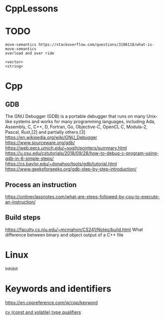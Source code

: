 # CppLessons
# TODO
    move-semantics https://stackoverflow.com/questions/3106110/what-is-move-semantics
    overload and over ride
    
    <vector>
    <string>
# Cpp


## GDB
The GNU Debugger (GDB) is a portable debugger that runs on many Unix-like systems and works for many programming languages, including Ada, Assembly, C, C++, D, Fortran, Go, Objective-C, OpenCL C, Modula-2, Pascal, Rust,[2] and partially others.[3]
https://en.wikipedia.org/wiki/GNU_Debugger
https://www.sourceware.org/gdb/
https://web.eecs.umich.edu/~sugih/pointers/summary.html
https://u.osu.edu/cstutorials/2018/09/28/how-to-debug-c-program-using-gdb-in-6-simple-steps/
https://cs.baylor.edu/~donahoo/tools/gdb/tutorial.html
https://www.geeksforgeeks.org/gdb-step-by-step-introduction/

## Process an instruction
https://onlineclassnotes.com/what-are-steps-followed-by-cpu-to-execute-an-instruction/

## Build steps
https://faculty.cs.niu.edu/~mcmahon/CS241/Notes/build.html
What difference between binary and object output of a C++ file

# Linux
Inhibit

# Keywords and identifiers 
https://en.cppreference.com/w/cpp/keyword

[cv (const and volatile) type qualifiers](https://en.cppreference.com/w/cpp/language/cv)
